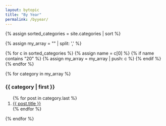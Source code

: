 ```yaml
---
layout: bytopic
title: "By Year"
permalink: /byyear/
---
```


<section class="container posts-content">
{% assign sorted_categories = site.categories | sort %}

{% assign my_array = "" | split: ',' %}

{% for c in sorted_categories %}
{% assign name = c[0] %}
{% if name contains "20" %}
{% assign my_array = my_array | push: c %}
{% endif %}
{% endfor %}



{% for category in my_array %}
<h3 id="{{ category[0] }}">{{ category | first }}</h3>
<ol class="posts-list">
{% for post in category.last %}
<li class="posts-list-item">
<!-- <span class="posts-list-meta">{{ post.date | date:"%Y-%m-%d" }}</span> -->
<a class="posts-list-name" href="{{ site.url }}{{ post.url }}">{{ post.title }}</a>
</li>
{% endfor %}
</ol>
{% endfor %}
</section>

